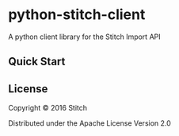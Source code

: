 python-stitch-client
====================

A python client library for the Stitch Import API

Quick Start
-----------

License
-------

Copyright © 2016 Stitch

Distributed under the Apache License Version 2.0
